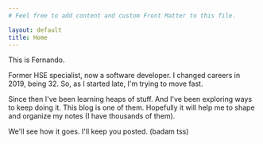 ```yaml
---
# Feel free to add content and custom Front Matter to this file.

layout: default
title: Home
---
```


This is Fernando.

Former HSE specialist, now a software developer.
I changed careers in 2019, being 32. So, as I started late, I'm trying to move fast.

Since then I've been learning heaps of stuff. And I've been exploring ways to keep doing it.
This blog is one of them. Hopefully it will help me to shape and organize my notes (I have thousands of them).

We'll see how it goes. I'll keep you posted.
(badam tss)
